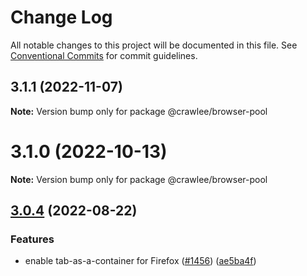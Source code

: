 # Change Log

All notable changes to this project will be documented in this file.
See [Conventional Commits](https://conventionalcommits.org) for commit guidelines.

## 3.1.1 (2022-11-07)

**Note:** Version bump only for package @crawlee/browser-pool





# 3.1.0 (2022-10-13)

**Note:** Version bump only for package @crawlee/browser-pool





## [3.0.4](https://github.com/apify/crawlee/compare/v3.0.3...v3.0.4) (2022-08-22)


### Features

* enable tab-as-a-container for Firefox ([#1456](https://github.com/apify/crawlee/issues/1456)) ([ae5ba4f](https://github.com/apify/crawlee/commit/ae5ba4f15fd6d14f444486234753ce1781c74cc8))
